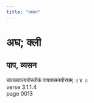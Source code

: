 ```yaml
---
title: "व्यसन"
---
```


# अघ; क्ली
## पाप, व्यसन
चातकापत्ययोस्तोकं पापव्यसनयोरघम् ॥ ४ ॥<br />verse 3.1.1.4<br />page 0013

